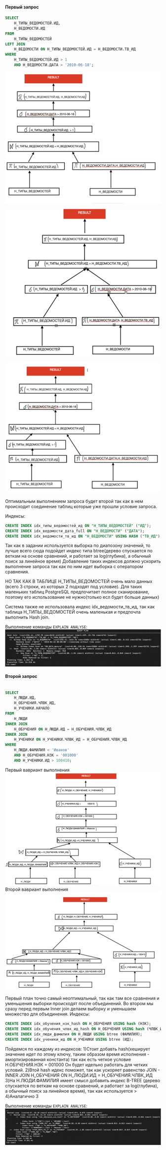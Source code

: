 #### Первый запрос
```sql
SELECT 
    Н_ТИПЫ_ВЕДОМОСТЕЙ.ИД, 
    Н_ВЕДОМОСТИ.ИД
FROM 
    Н_ТИПЫ_ВЕДОМОСТЕЙ
LEFT JOIN 
    Н_ВЕДОМОСТИ ON Н_ТИПЫ_ВЕДОМОСТЕЙ.ИД = Н_ВЕДОМОСТИ.ТВ_ИД
WHERE 
    Н_ТИПЫ_ВЕДОМОСТЕЙ.ИД > 1
    AND Н_ВЕДОМОСТИ.ДАТА > '2010-06-18';
```

![первого запроса](https://github.com/Endate2/BDlabs/blob/main/%D0%BB%D0%B0%D0%B1%D1%8B%20%D0%B1%D0%B4/%D0%BB%D0%B0%D0%B1%D0%B0%204/%D0%B7%D0%B0%D0%BF%D1%80%D0%BE%D1%81%201%20%D0%B2%D1%8B%D0%BF%D0%BE%D0%BB%D0%BD%D0%B5%D0%BD%D0%B8%D0%B5%201.png)

![первого запроса](https://github.com/Endate2/BDlabs/blob/main/%D0%BB%D0%B0%D0%B1%D1%8B%20%D0%B1%D0%B4/%D0%BB%D0%B0%D0%B1%D0%B0%204/%D0%B7%D0%B0%D0%BF%D1%80%D0%BE%D1%81%201%20%D0%B2%D1%8B%D0%BF%D0%BE%D0%BB%D0%BD%D0%B5%D0%BD%D0%B8%D0%B5%202.png)

![первого запроса](https://github.com/Endate2/BDlabs/blob/main/%D0%BB%D0%B0%D0%B1%D1%8B%20%D0%B1%D0%B4/%D0%BB%D0%B0%D0%B1%D0%B0%204/%D0%B7%D0%B0%D0%BF%D1%80%D0%BE%D1%81%201%20%D0%B2%D1%8B%D0%BF%D0%BE%D0%BB%D0%BD%D0%B5%D0%BD%D0%B8%203%20.png)

Оптимальным выполнением запроса будет второй так как в нем происходит соединение таблиц которые уже прошли условие запроса.

Индексы:

```sql
CREATE INDEX idx_типы_ведомостей_ид ON "Н_ТИПЫ_ВЕДОМОСТЕЙ" ("ИД");
CREATE INDEX idx_ведомости_дата_full ON "Н_ВЕДОМОСТИ" ("ДАТА");
CREATE INDEX idx_ведомости_тв_ид ON "Н_ВЕДОМОСТИ" USING HASH ("ТВ_ИД");
```
Так как в задании используется выборка по диапозону значений, то лучше всего сюда подойдет индекс типа btree(дерево спускается по веткам на
основе сравнений, и работает за log(глубина), а обычный поиск за линейное время)
Добавление таких индексов должно ускорить выполнение запроса так как по ним идет выборка с оператором сравнения.

НО ТАК КАК В ТАБЛИЦЕ Н_ТИПЫ_ВЕДОМОСТЕЙ очень мало данных (всего 3 строки, из которых 2 подходят под условие). Для таких маленьких таблиц PostgreSQL предпочитает полное сканирование, поэтому его использование не нужно(только есл будет больше данных)

Система также не использовала индекс idx_ведомости_тв_ид, так как таблица Н_ТИПЫ_ВЕДОМОСТЕЙ очень маленькая и предпочла выполнить Hash join.

Выполнение команды `EXPLAIN ANALYSE`:
![первого запроса](https://github.com/Endate2/BDlabs/blob/main/%D0%BB%D0%B0%D0%B1%D1%8B%20%D0%B1%D0%B4/%D0%BB%D0%B0%D0%B1%D0%B0%204/%D0%BF%D0%BE%D1%81%D0%BB%D0%B5%20explain%201.png)

#### Второй запрос
```sql

SELECT 
    Н_ЛЮДИ.ИД, 
    Н_ОБУЧЕНИЯ.ЧЛВК_ИД, 
    Н_УЧЕНИКИ.НАЧАЛО
FROM 
    Н_ЛЮДИ
INNER JOIN 
    Н_ОБУЧЕНИЯ ON Н_ЛЮДИ.ИД = Н_ОБУЧЕНИЯ.ЧЛВК_ИД
INNER JOIN 
    Н_УЧЕНИКИ ON Н_УЧЕНИКИ.ЧЛВК_ИД = Н_ОБУЧЕНИЯ.ЧЛВК_ИД
WHERE 
    Н_ЛЮДИ.ФАМИЛИЯ < 'Иванов'
    AND Н_ОБУЧЕНИЯ.НЗК = '001000'
    AND Н_УЧЕНИКИ.ИД > 100410;
```
Первый вавриант выполнения
![второго запроса](https://github.com/Endate2/BDlabs/blob/main/%D0%BB%D0%B0%D0%B1%D1%8B%20%D0%B1%D0%B4/%D0%BB%D0%B0%D0%B1%D0%B0%204/%D0%B7%D0%B0%D0%BF%D1%80%D0%BE%D1%81%202%20%D0%B2%D1%8B%D0%BF%D0%BE%D0%BB%D0%BD%D0%B5%D0%BD%D0%B8%D0%B5%201.png)
Второй вавриант выполнения
![второго запроса](https://github.com/Endate2/BDlabs/blob/main/%D0%BB%D0%B0%D0%B1%D1%8B%20%D0%B1%D0%B4/%D0%BB%D0%B0%D0%B1%D0%B0%204/%D0%B7%D0%B0%D0%BF%D1%80%D0%BE%D1%81%202%20%D0%B2%D1%8B%D0%BF%D0%BE%D0%BB%D0%BD%D0%B5%D0%BD%D0%B8%D0%B5%202.png)

Первый план точно самый неоптимальный, так как там все сравнения и уменьшения
выборки происходят после объединений. Во втором мы сразу перед первым Inner join делаем выборку и уменьшаем
множество для объединения.
Индексы:

```sql
CREATE INDEX idx_обучения_нзк_hash ON Н_ОБУЧЕНИЯ USING hash (НЗК);
CREATE INDEX idx_обучения_члвк_ид_hash ON Н_ОБУЧЕНИЯ USING hash (ЧЛВК_ИД);
CREATE INDEX idx_люди_фамилия ON Н_ЛЮДИ USING btree (ФАМИЛИЯ);
CREATE INDEX idx_ученики_ид ON Н_УЧЕНИКИ USING btree (ИД);
```

Пойдемся по каждому из индексов:
1)Стоит добавть hash(хеширует значение идет по
этому ключу, таким образом время исполнения - амортизированная константа) так как есть четкое условие Н.ОБУЧЕНИЯ.НЗК = 001000 
Он будет идельно работать для четких условий.
2)Втой hash идекс поможет, так как ускоряет равенство JOIN - INNER JOIN Н_ОБУЧЕНИЯ ON Н_ЛЮДИ.ИД = Н_ОБУЧЕНИЯ.ЧЛВК_ИД
3)На Н.ЛЮДИ.ФАМИЛИЯ имеет смысл добавить индекс B-TREE (дерево спускается по веткам на
основе сравнений, и работает за log(глубина), а обычный поиск за линейное время), так как используется >
4)Аналагично 3 


Выполнение команды `EXPLAIN ANALYSE`:
![Второго запроса](https://github.com/Endate2/BDlabs/blob/main/%D0%BB%D0%B0%D0%B1%D1%8B%20%D0%B1%D0%B4/%D0%BB%D0%B0%D0%B1%D0%B0%204/%D0%B7%D0%B0%D0%BF%D1%80%D0%BE%D1%81%202%20%D0%BF%D0%BE%D1%81%D0%BB%D0%B5%20%D0%B8%D0%BD%D0%B4%D0%B5%D0%BA%D1%81%D0%BE%D0%B2%20.png)
